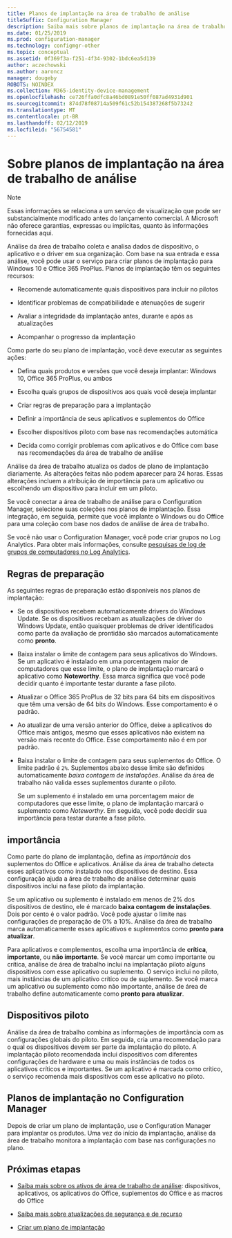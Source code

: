 ```yaml
---
title: Planos de implantação na área de trabalho de análise
titleSuffix: Configuration Manager
description: Saiba mais sobre planos de implantação na área de trabalho de análise.
ms.date: 01/25/2019
ms.prod: configuration-manager
ms.technology: configmgr-other
ms.topic: conceptual
ms.assetid: 0f369f3a-f251-4f34-9302-1bdc6ea5d139
author: aczechowski
ms.author: aaroncz
manager: dougeby
ROBOTS: NOINDEX
ms.collection: M365-identity-device-management
ms.openlocfilehash: ce726ffa0dfc8a46bd0891e50ff087ad4931d901
ms.sourcegitcommit: 874d78f08714a509f61c52b154387268f5b73242
ms.translationtype: MT
ms.contentlocale: pt-BR
ms.lasthandoff: 02/12/2019
ms.locfileid: "56754581"
---
```

# <a name="about-deployment-plans-in-desktop-analytics"></a>Sobre planos de implantação na área de trabalho de análise 

> [!Note]  
> Essas informações se relaciona a um serviço de visualização que pode ser substancialmente modificado antes do lançamento comercial. A Microsoft não oferece garantias, expressas ou implícitas, quanto às informações fornecidas aqui.  

Análise da área de trabalho coleta e analisa dados de dispositivo, o aplicativo e o driver em sua organização. Com base na sua entrada e essa análise, você pode usar o serviço para criar planos de implantação para Windows 10 e Office 365 ProPlus. Planos de implantação têm os seguintes recursos:  

- Recomende automaticamente quais dispositivos para incluir no pilotos  

- Identificar problemas de compatibilidade e atenuações de sugerir  

- Avaliar a integridade da implantação antes, durante e após as atualizações  

- Acompanhar o progresso da implantação  


Como parte do seu plano de implantação, você deve executar as seguintes ações:  

 - Defina quais produtos e versões que você deseja implantar: Windows 10, Office 365 ProPlus, ou ambos  

 - Escolha quais grupos de dispositivos aos quais você deseja implantar  

 - Criar regras de preparação para a implantação  

 - Definir a importância de seus aplicativos e suplementos do Office  

 - Escolher dispositivos piloto com base nas recomendações automática  

 - Decida como corrigir problemas com aplicativos e do Office com base nas recomendações da área de trabalho de análise  


Análise da área de trabalho atualiza os dados de plano de implantação diariamente. As alterações feitas não podem aparecer para 24 horas. Essas alterações incluem a atribuição de importância para um aplicativo ou escolhendo um dispositivo para incluir em um piloto.  

Se você conectar a área de trabalho de análise para o Configuration Manager, selecione suas coleções nos planos de implantação. Essa integração, em seguida, permite que você implante o Windows ou do Office para uma coleção com base nos dados de análise de área de trabalho. 

Se você não usar o Configuration Manager, você pode criar grupos no Log Analytics. Para obter mais informações, consulte [pesquisas de log de grupos de computadores no Log Analytics](https://docs.microsoft.com/azure/log-analytics/log-analytics-computer-groups). 



## <a name="readiness-rules"></a>Regras de preparação

As seguintes regras de preparação estão disponíveis nos planos de implantação:

- Se os dispositivos recebem automaticamente drivers do Windows Update. Se os dispositivos recebam as atualizações de driver do Windows Update, então quaisquer problemas de driver identificados como parte da avaliação de prontidão são marcados automaticamente como **pronto**.  

- Baixa instalar o limite de contagem para seus aplicativos do Windows. Se um aplicativo é instalado em uma porcentagem maior de computadores que esse limite, o plano de implantação marcará o aplicativo como **Noteworthy**. Essa marca significa que você pode decidir quanto é importante testar durante a fase piloto.  

- Atualizar o Office 365 ProPlus de 32 bits para 64 bits em dispositivos que têm uma versão de 64 bits do Windows. Esse comportamento é o padrão.  

- Ao atualizar de uma versão anterior do Office, deixe a aplicativos do Office mais antigos, mesmo que esses aplicativos não existem na versão mais recente do Office. Esse comportamento não é em por padrão.  

- Baixa instalar o limite de contagem para seus suplementos do Office. O limite padrão é `2%`. Suplementos abaixo desse limite são definidos automaticamente *baixa contagem de instalações*. Análise da área de trabalho não valida esses suplementos durante o piloto. 

    Se um suplemento é instalado em uma porcentagem maior de computadores que esse limite, o plano de implantação marcará o suplemento como *Noteworthy*. Em seguida, você pode decidir sua importância para testar durante a fase piloto.   



## <a name="importance"></a>importância

Como parte do plano de implantação, defina as *importância* dos suplementos do Office e aplicativos. Análise da área de trabalho detecta esses aplicativos como instalado nos dispositivos de destino. Essa configuração ajuda a área de trabalho de análise determinar quais dispositivos inclui na fase piloto da implantação. 

Se um aplicativo ou suplemento é instalado em menos de 2% dos dispositivos de destino, ele é marcado **baixa contagem de instalações**. Dois por cento é o valor padrão. Você pode ajustar o limite nas configurações de preparação de 0% a 10%. Análise da área de trabalho marca automaticamente esses aplicativos e suplementos como **pronto para atualizar**.  

Para aplicativos e complementos, escolha uma importância de **crítica**, **importante**, ou **não importante**. Se você marcar um como importante ou crítica, análise de área de trabalho inclui na implantação piloto alguns dispositivos com esse aplicativo ou suplemento. O serviço inclui no piloto, mais instâncias de um aplicativo crítico ou de suplemento. Se você marca um aplicativo ou suplemento como não importante, análise de área de trabalho define automaticamente como **pronto para atualizar**.



## <a name="pilot-devices"></a>Dispositivos piloto

Análise da área de trabalho combina as informações de importância com as configurações globais do piloto. Em seguida, cria uma recomendação para o qual os dispositivos devem ser parte da implantação do piloto. A implantação piloto recomendada inclui dispositivos com diferentes configurações de hardware e uma ou mais instâncias de todos os aplicativos críticos e importantes. Se um aplicativo é marcada como crítico, o serviço recomenda mais dispositivos com esse aplicativo no piloto.



## <a name="deployment-plans-in-configuration-manager"></a>Planos de implantação no Configuration Manager

Depois de criar um plano de implantação, use o Configuration Manager para implantar os produtos. Uma vez do início da implantação, análise da área de trabalho monitora a implantação com base nas configurações no plano.

<!--more on deployment plans in SCCM-->

<!-- test comment-->

## <a name="next-steps"></a>Próximas etapas

- [Saiba mais sobre os ativos de área de trabalho de análise](/sccm/desktop-analytics/about-assets): dispositivos, aplicativos, os aplicativos do Office, suplementos do Office e as macros do Office  

- [Saiba mais sobre atualizações de segurança e de recurso](/sccm/desktop-analytics/about-updates)  

- [Criar um plano de implantação](/sccm/desktop-analytics/create-deployment-plans)  

